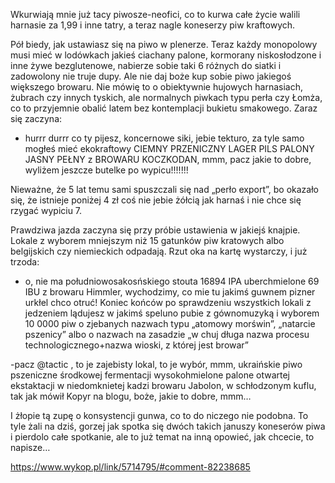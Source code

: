 Wkurwiają mnie już tacy piwosze-neofici, co to kurwa całe życie walili harnasie za 1,99 i inne tatry, a teraz nagle koneserzy piw kraftowych.

Pół biedy, jak ustawiasz się na piwo w plenerze. Teraz każdy monopolowy musi mieć w lodówkach jakieś ciachany palone, kormorany niskosłodzone i inne żywe bezglutenowe, nabierze sobie taki 6 różnych do siatki i zadowolony nie truje dupy. Ale nie daj boże kup sobie piwo jakiegoś większego browaru. Nie mówię to o obiektywnie hujowych harnasiach, żubrach czy innych tyskich, ale normalnych piwkach typu perła czy Łomża, co to przyjemnie obalić latem bez kontemplacji bukietu smakowego. Zaraz się zaczyna:

- hurrr durrr co ty pijesz, koncernowe siki, jebie tekturo, za tyle samo mogłeś mieć ekokraftowy CIEMNY PRZENICZNY LAGER PILS PALONY JASNY PEŁNY z BROWARU KOCZKODAN, mmm, pacz jakie to dobre, wyliżem jeszcze butelke po wypicu!!!!!!!

Nieważne, że 5 lat temu sami spuszczali się nad „perło export”, bo okazało się, że istnieje poniżej 4 zł coś nie jebie żółcią jak harnaś i nie chce się rzygać wypiciu 7.

Prawdziwa jazda zaczyna się przy próbie ustawienia w jakiejś knajpie. Lokale z wyborem mniejszym niż 15 gatunków piw kratowych albo belgijskich czy niemieckich odpadają. Rzut oka na kartę wystarczy, i już trzoda:

- o, nie ma południowosakosńskiego stouta 16894 IPA uberchmielone 69 IBU z browaru Himmler, wychodzimy, co mie tu jakimś guwnem pizner urkłel chco otruć!
Koniec końców po sprawdzeniu wszystkich lokali z jedzeniem lądujesz w jakimś speluno pubie z gównomuzyką i wyborem 10 0000 piw o zjebanych nazwach typu „atomowy morświn”, „natarcie pszenicy” albo o nazwach na zasadzie „w chuj długa nazwa procesu technologicznego+nazwa wioski, z której jest browar”

-pacz @tactic , to je zajebisty lokal, to je wybór, mmm, ukraińskie piwo pszeniczne środkowej fermentacji wysokohmielone palone otwartej ekstaktacji w niedomknietej kadzi browaru Jabolon, w schłodzonym kuflu, tak jak mówił Kopyr na blogu, boże, jakie to dobre, mmm…

I żłopie tą zupę o konsystencji gunwa, co to do niczego nie podobna. To tyle żali na dziś, gorzej jak spotka się dwóch takich januszy koneserów piwa i pierdolo całe spotkanie, ale to już temat na inną opowieć, jak chcecie, to napisze…

https://www.wykop.pl/link/5714795/#comment-82238685
